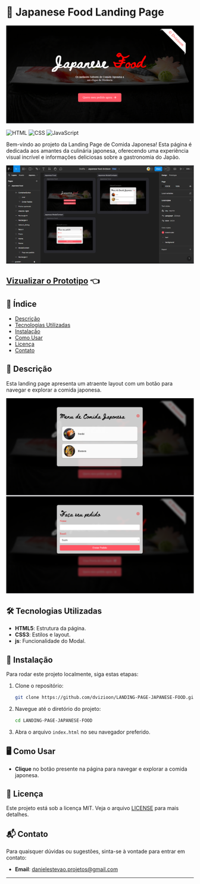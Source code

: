 # 🍣 Japanese Food Landing Page

<img src="./assets/screenshots/01.png" alt />

![HTML](https://img.shields.io/badge/HTML-5-orange?style=flat-square&logo=html5)
![CSS](https://img.shields.io/badge/CSS-3-blue?style=flat-square&logo=css3)
![JavaScript](https://img.shields.io/badge/JavaScript-ES6-yellow?style=flat-square&logo=javascript)

Bem-vindo ao projeto da Landing Page de Comida Japonesa! Esta página é dedicada aos amantes da culinária japonesa, oferecendo uma experiência visual incrível e informações deliciosas sobre a gastronomia do Japão.

<img src="./assets/screenshots/05.png" alt />

## [Vizualizar o Prototipo](https://www.figma.com/design/oOuVrO9yKIUB66vjKdTPLh/Japanese-food-dvizioon?node-id=3-376&t=74qGPElrGdxTrFLf-1) 👈

## 🌸 Índice

- [Descrição](#descrição)
- [Tecnologias Utilizadas](#tecnologias-utilizadas)
- [Instalação](#instalação)
- [Como Usar](#como-usar)
- [Licença](#licença)
- [Contato](#contato)

## 📖 Descrição

Esta landing page apresenta um atraente layout com um botão para navegar e explorar a comida japonesa.


<img src="./assets/screenshots/02.png" />
<img src="./assets/screenshots/03.png" />

## 🛠️ Tecnologias Utilizadas

- **HTML5**: Estrutura da página.
- **CSS3**: Estilos e layout.
- **js**: Funcionalidade do Modal.

## 🚀 Instalação

Para rodar este projeto localmente, siga estas etapas:

1. Clone o repositório:
    ```bash
    git clone https://github.com/dvizioon/LANDING-PAGE-JAPANESE-FOOD.git
    ```

2. Navegue até o diretório do projeto:
    ```bash
    cd LANDING-PAGE-JAPANESE-FOOD
    ```

3. Abra o arquivo `index.html` no seu navegador preferido.

## 🖥️ Como Usar

- **Clique** no botão presente na página para navegar e explorar a comida japonesa.

## 📄 Licença

Este projeto está sob a licença MIT. Veja o arquivo [LICENSE](LICENSE) para mais detalhes.

## 📬 Contato

Para quaisquer dúvidas ou sugestões, sinta-se à vontade para entrar em contato:

- **Email**: danielestevao.projetos@gmail.com

---

